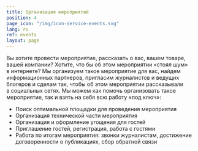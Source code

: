 ```yaml
---
title: Организация мероприятий
position: 4
page_icon: "/img/icon-service-events.svg"
lang: ru
ref: events
layout: page
---
```


Вы&nbsp;хотите провести мероприятие, рассказать о&nbsp;вас, вашем товаре, вашей компании? Хотите, что&nbsp;бы об&nbsp;этом мероприятии &laquo;стоял шум&raquo; в&nbsp;интернете?
Мы&nbsp;организуем такое мероприятие для вас, найдем информационных партнеров, пригласим журналистов и&nbsp;ведущих блогеров и&nbsp;сделам так, чтобы об&nbsp;этом мероприятии рассказывали в&nbsp;социальных сетях. Мы&nbsp;можем как помочь организовать такое мероприятие, так и&nbsp;взять на&nbsp;себя всю работу &laquo;под ключ&raquo;:

* Поиск оптимальной площадки для проведения мероприятия
* Организация технической части мероприятия
* Организация и&nbsp;оформление угощения для гостей
* Приглашение гостей, регистрация, работа с&nbsp;гостями
* Работа по&nbsp;итогам мероприятия: звонки журналистам, достижение договоренности о&nbsp;публикациях, сбор обратной связи